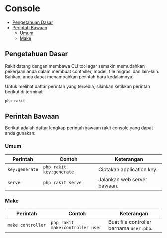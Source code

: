 # Console

<!-- MarkdownTOC autolink="true" autoanchor="true" levels="2,3" bracket="round" lowercase="only_ascii" -->

- [Pengetahuan Dasar](#pengetahuan-dasar)
- [Perintah Bawaan](#perintah-bawaan)
    - [Umum](#umum)
    - [Make](#make)

<!-- /MarkdownTOC -->


<a id="pengetahuan-dasar"></a>
## Pengetahuan Dasar

Rakit datang dengan membawa CLI tool agar semakin memudahkan pekerjaan anda dalam membuat
controller, model, file migrasi dan lain-lain. Bahkan, anda dapat menambahkan perintah baru kedalamnya.

Untuk melihat daftar perintah yang tersedia, silahkan ketikkan perintah berikut di terminal:

```bash
php rakit
```

<a id="perintah-bawaan"></a>
## Perintah Bawaan

Berikut adalah daftar lengkap perintah bawaan rakit console yang dapat anda gunakan:

<a id="umum"></a>
### Umum

| Perintah         | Contoh                     | Keterangan                  |
| ---------------- | -------------------------- | --------------------------- |
| `key:generate`   | `php rakit key:generate`   | Ciptakan application key.   |
| `serve`          | `php rakit serve`          | Jalankan web server bawaan. |


<a id="make"></a>
### Make

| Perintah          | Contoh                           | Keterangan                               |
| ----------------  | -------------------------------- | ---------------------------------------- |
| `make:controller` | `php rakit make:controller user` | Buat file controller bernama `user.php`. |
